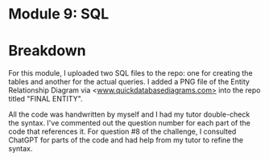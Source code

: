 # Module 9: SQL

# Breakdown
For this module, I uploaded two SQL files to the repo: one for creating the tables and another for the actual queries. I added a PNG file of the Entity Relationship Diagram via <www.quickdatabasediagrams.com> into the repo titled "FINAL ENTITY".

All the code was handwritten by myself and I had my tutor double-check the syntax. I've commented out the question number for each part of the code that references it. For question #8 of the challenge, I consulted ChatGPT for parts of the code and had help from my tutor to refine the syntax.
